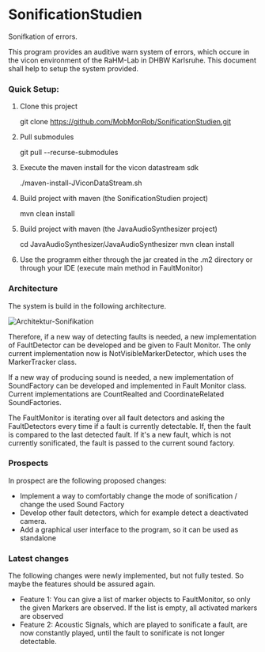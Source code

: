 # SonificationStudien
Sonifkation of errors.

This program provides an auditive warn system of errors, which occure in the vicon environment of the RaHM-Lab in DHBW Karlsruhe. This document shall help to setup the system provided. 

### Quick Setup:

1. Clone this project

    git clone https://github.com/MobMonRob/SonificationStudien.git

2. Pull submodules

    git pull --recurse-submodules
  
3. Execute the maven install for the vicon datastream sdk

    ./maven-install-JViconDataStream.sh

4. Build project with maven (the SonificationStudien project)

    mvn clean install
     
5. Build project with maven (the JavaAudioSynthesizer project)

    cd JavaAudioSynthesizer/JavaAudioSynthesizer
    mvn clean install
     
 5. Use the programm either through the jar created in the .m2 directory or through your IDE (execute main method in FaultMonitor)
    
### Architecture
The system is build in the following architecture. 

   ![Architektur-Sonifikation](https://user-images.githubusercontent.com/59008578/168747143-74996b97-e3f5-4cd9-a2af-03fdb05a22f5.png)
   
Therefore, if a new way of detecting faults is needed, a new implementation of FaultDetector can be developed and be given to Fault Monitor. The only current implementation now is NotVisibleMarkerDetector, which uses the MarkerTracker class. 

If a new way of producing sound is needed, a new implementation of SoundFactory can be developed and implemented in Fault Monitor class. Current implementations are CountRealted and CoordinateRelated SoundFactories. 

The FaultMonitor is iterating over all fault detectors and asking the FaultDetectors every time if a fault is currently detectable. If, then the fault is compared to the last detected fault. If it's a new fault, which is not currently sonificated, the fault is passed to the current sound factory. 

### Prospects
In prospect are the following proposed changes:
  - Implement a way to comfortably change the mode of sonification / change the used Sound Factory
  - Develop other fault detectors, which for example detect a deactivated camera. 
  - Add a graphical user interface to the program, so it can be used as standalone

### Latest changes 
The following changes were newly implemented, but not fully tested. So maybe the features should be assured again. 

  - Feature 1: You can give a list of marker objects to FaultMonitor, so only the given Markers are observed. If the list is empty, all activated markers are observed
  - Feature 2: Acoustic Signals, which are played to sonificate a fault, are now constantly played, until the fault to sonificate is not longer detectable. 


